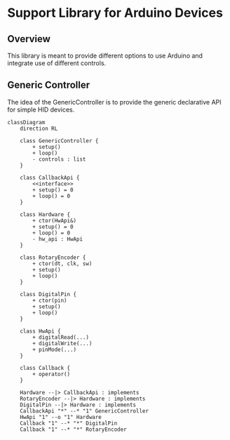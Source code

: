 # Support Library for Arduino Devices

## Overview

This library is meant to provide different options to use Arduino and integrate use of different controls.

## Generic Controller

The idea of the GenericController is to provide the generic declarative API for simple HID devices.

```mermaid
classDiagram
    direction RL
    
    class GenericController {
        + setup()
        + loop()
        - controls : list
    }
    
    class CallbackApi {
        <<interface>>
        + setup() = 0
        + loop() = 0
    }
    
    class Hardware {
        + ctor(HwApi&)
        + setup() = 0
        + loop() = 0
        - hw_api : HwApi
    }
    
    class RotaryEncoder {
        + ctor(dt, clk, sw)
        + setup()
        + loop()
    }
    
    class DigitalPin {
        + ctor(pin)
        + setup()
        + loop()
    }
    
    class HwApi {
        + digitalRead(...)
        + digitalWrite(...)
        + pinMode(...)
    }
    
    class Callback {
        + operator()
    }
    
    Hardware --|> CallbackApi : implements
    RotaryEncoder --|> Hardware : implements
    DigitalPin --|> Hardware : implements
    CallbackApi "*" --* "1" GenericController
    HwApi "1" --o "1" Hardware
    Callback "1" --* "*" DigitalPin
    Callback "1" --* "*" RotaryEncoder
```